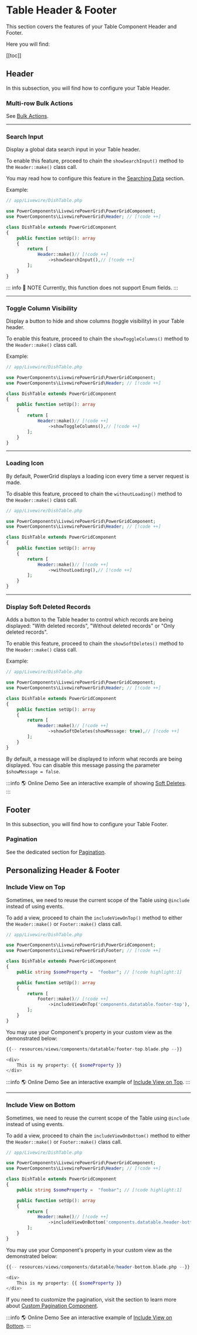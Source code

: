 # Table Header & Footer

This section covers the features of your Table Component Header and Footer.

Here you will find:

[[toc]]

## Header

In this subsection, you will find how to configure your Table Header.

### Multi-row Bulk Actions

See [Bulk Actions](/table-features/bulk-actions.html).

---

### Search Input

Display a global data search input in your Table header.

To enable this feature, proceed to chain the `showSearchInput()` method to the `Header::make()` class call.

You may read how to configure this feature in the [Searching Data](/table-features/searching-data.html) section.

Example:

```php
// app/Livewire/DishTable.php

use PowerComponents\LivewirePowerGrid\PowerGridComponent;
use PowerComponents\LivewirePowerGrid\Header; // [!code ++]

class DishTable extends PowerGridComponent
{
    public function setUp(): array
    {
        return [
            Header::make()// [!code ++]
                ->showSearchInput(),// [!code ++]
        ];
    }
}
```

::: info 📝 NOTE
Currently, this function does not support Enum fields.
:::

---

### Toggle Column Visibility

Display a button to hide and show columns (toggle visibility) in your Table header.

To enable this feature, proceed to chain the `showToggleColumns()` method to the `Header::make()` class call.

Example:

```php
// app/Livewire/DishTable.php

use PowerComponents\LivewirePowerGrid\PowerGridComponent;
use PowerComponents\LivewirePowerGrid\Header; // [!code ++]

class DishTable extends PowerGridComponent
{
    public function setUp(): array
    {
        return [
            Header::make()// [!code ++]
                ->showToggleColumns(),// [!code ++]
        ];
    }
}
```

---

### Loading Icon

By default, PowerGrid displays a loading icon every time a server request is made.

To disable this feature, proceed to chain the `withoutLoading()` method to the `Header::make()` class call.

```php
// app/Livewire/DishTable.php

use PowerComponents\LivewirePowerGrid\PowerGridComponent;
use PowerComponents\LivewirePowerGrid\Header; // [!code ++]

class DishTable extends PowerGridComponent
{
    public function setUp(): array
    {
        return [
            Header::make()// [!code ++]
                ->withoutLoading(),// [!code ++]
        ];
    }
}
```

---

### Display Soft Deleted Records

Adds a button to the Table header to control which records are being displayed: "With deleted records", "Without deleted records" or "Only deleted records".

To enable this feature, proceed to chain the `showSoftDeletes()` method to the `Header::make()` class call.

Example:

```php
// app/Livewire/DishTable.php

use PowerComponents\LivewirePowerGrid\PowerGridComponent;
use PowerComponents\LivewirePowerGrid\Header; // [!code ++]

class DishTable extends PowerGridComponent
{
    public function setUp(): array
    {
        return [
            Header::make()// [!code ++]
                ->showSoftDeletes(showMessage: true),// [!code ++]
        ];
    }
}
```

By default, a message will be displayed to inform what records are being displayed. You can disable this message passing the parameter `$showMessage = false`.

:::info 🌎 Online Demo
See an interactive example of showing [Soft Deletes](https://demo.livewire-powergrid.com/examples/show-soft-delete).
:::

## Footer

In this subsection, you will find how to configure your Table Footer.

### Pagination

See the dedicated section for [Pagination](/table-features/pagination.html).

## Personalizing Header & Footer

### Include View on Top

Sometimes, we need to reuse the current scope of the Table using `@include` instead of using events.

To add a view, proceed to chain the `includeViewOnTop()` method to either the `Header::make()` or `Footer::make()` class call.

```php
// app/Livewire/DishTable.php

use PowerComponents\LivewirePowerGrid\PowerGridComponent;
use PowerComponents\LivewirePowerGrid\Footer; // [!code ++]

class DishTable extends PowerGridComponent
{
    public string $someProperty =  "foobar"; // [!code highlight:1]

    public function setUp(): array
    {
        return [
            Footer::make()// [!code ++]
                ->includeViewOnTop('components.datatable.footer-top'), // [!code ++]
        ];
    }
}
```

You may use your Component's property in your custom view as the demonstrated below:

```php
{{-- resources/views/components/datatable/footer-top.blade.php --}}

<div>
    This is my property: {{ $someProperty }}
</div>
```

:::info 🌎 Online Demo
See an interactive example of [Include View on Top](https://demo.livewire-powergrid.com/examples/custom-theme).
:::

---

### Include View on Bottom

Sometimes, we need to reuse the current scope of the Table using `@include` instead of using events.

To add a view, proceed to chain the `includeViewOnBottom()` method to either the `Header::make()` or `Footer::make()` class call.

```php
// app/Livewire/DishTable.php

use PowerComponents\LivewirePowerGrid\PowerGridComponent;
use PowerComponents\LivewirePowerGrid\Header; // [!code ++]

class DishTable extends PowerGridComponent
{
    public string $someProperty =  "foobar"; // [!code highlight:1]

    public function setUp(): array
    {
        return [
            Header::make()// [!code ++]
                ->includeViewOnBottom('components.datatable.header-bottom'), // [!code ++]
        ];
    }
}
```

You may use your Component's property in your custom view as the demonstrated below:

```php
{{-- resources/views/components/datatable/header-bottom.blade.php --}}

<div>
    This is my property: {{ $someProperty }}
</div>
```

If you need to customize the pagination, visit the section to learn more about [Custom Pagination Component](/table-features/pagination.html#custom-pagination-component).

:::info 🌎 Online Demo
See an interactive example of [Include View on Bottom](https://demo.livewire-powergrid.com/examples/custom-theme).
:::
